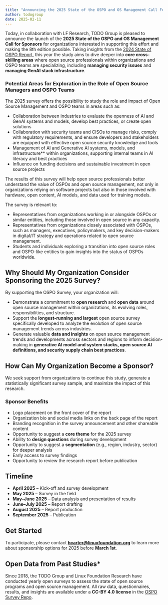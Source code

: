 ```yaml
---
title: "Announcing the 2025 State of the OSPO and OS Management Call For Sponsors"
author: todogroup
date: 2025-02-11
---
```


Today, in collaboration with LF Research, TODO Group is pleased to announce the launch of the **2025 State of the OSPO and OS Management Call for Sponsors** for organizations interested in supporting this effort and making the 8th edition possible. Taking insights from the [2024 State of OSPO Report](https://todogroup.org/blog/state-of-ospo-2024/), this year the study aims to dive deeper into **core cross-skilling areas** where open source professionals within organizations and OSPO teams are specializing, including **managing security issues** and **managing GenAI stack infrastructure**.

### Potential Areas for Exploration in the Role of Open Source Managers and OSPO Teams 

The 2025 survey offers the possibility to study the role and impact of Open Source Management and OSPO teams in areas such as: 

- Collaboration between industries to evaluate the openness of AI and GenAI systems and models, develop best practices, or create open solutions  
- Collaboration with security teams and CISOs to manage risks, comply with regulatory requirements, and ensure developers and stakeholders are equipped with effective open source security knowledge and tools  
- Management of AI and Generative AI systems, models, and infrastructure** within organizations, supporting internal teams in AI literacy and best practices
- Influence on funding decisions and sustainable investment in open source projects  

The results of this survey will help open source professionals better understand the value of OSPOs and open source management, not only in organizations relying on software projects but also in those involved with hardware, open content, AI models, and data used for training models.  

The survey is relevant to:

- Representatives from organizations working in or alongside OSPOs or similar entities, including those involved in open source in any capacity.  
- Representatives from organizations closely associated with OSPOs, such as managers, executives, policymakers, and key decision-makers in digital/IT strategy and operations related to open source management.  
- Students and individuals exploring a transition into open source roles and OSPO-like entities to gain insights into the status of OSPOs worldwide.  

## Why Should My Organization Consider Sponsoring the 2025 Survey?

By supporting the OSPO Survey, your organization will:  

- Demonstrate a commitment to **open research** and **open data** around open source management within organizations, its evolving roles, responsibilities, and structure.  
- Support the **longest-running and largest** open source survey specifically developed to analyze the evolution of open source management trends across industries.  
- Generate valuable **data and insights** on open source management trends and developments across sectors and regions to inform decision-making in **generative AI model and system stacks, open source AI definitions, and security supply chain best practices**.  

## How Can My Organization Become a Sponsor?

We seek support from organizations to continue this study, generate a statistically significant survey sample, and maximize the impact of this research.  

### Sponsor Benefits
* Logo placement on the front cover of the report  
* Organization bio and social media links on the back page of the report  
* Branding recognition in the survey announcement and other shareable content  
* Opportunity to suggest a **core theme** for the 2025 survey  
* Ability to **design questions** during survey development  
* Opportunity to suggest a **segmentation** (e.g., region, industry, sector) for deeper analysis  
* Early access to survey findings  
* Opportunity to review the research report before publication  

## Timeline
* **April 2025** – Kick-off and survey development  
* **May 2025** – Survey in the field  
* **May–June 2025** – Data analysis and presentation of results  
* **June–July 2025** – Report drafting  
* **August 2025** – Report production  
* **September 2025** – Publication  

## Get Started
To participate, please contact **hcarter@linuxfoundation.org** to learn more about sponsorship options for 2025 before **March 1st**.

## Open Data from Past Studies*

Since 2018, the TODO Group and Linux Foundation Research have conducted yearly open surveys to assess the state of open source programs and open source management. All raw data, questionnaires, results, and insights are available under a **CC-BY 4.0 license** in the [OSPO Survey Repo](https://github.com/todogroup/osposurvey).


